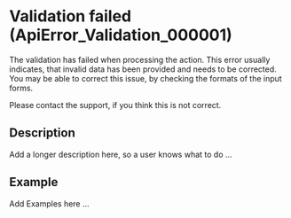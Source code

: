 # Validation failed (ApiError_Validation_000001)

The validation has failed when processing the action. This error usually indicates, that invalid data has been 
provided and needs to be corrected. You may be able to correct this issue, by checking the formats of the input 
forms.

Please contact the support, if you think this is not correct.

## Description

Add a longer description here, so a user knows what to do ...

## Example

Add Examples here ...